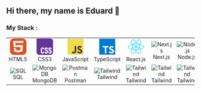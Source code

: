 ## Hi there, my name is Eduard 👋
### My Stack :
<table align="center">
<tr>
<td align="center" width="88">
<img src="./images/01-html5.svg" alt="HTML5" width="44" height="44"/>
<br>HTML5
</td>
<td align="center" width="88">
<img src="./images/02-css3.svg" alt="CSS3" width="44" height="44"/>
<br>CSS3
</td>
<td align="center" width="88">
<img src="./images/03-javascript.svg" alt="JS" width="44" height="44"/>
<br>JavaScript
</td>
<td align="center" width="88">
<img src="./images/04-typescript.svg" alt="TS" width="44" height="44"/>
<br>TypeScript
</td>
<td align="center" width="88">
<img src="./images/05-react.svg" alt="React" width="44" height="44"/>
<br>React.js
</td>
<td align="center" width="88">
<img src="./images/07-nextjs.svg" alt="Next.js" width="44" height="44"/>
<br>Next.js
</td>
<td align="center" width="88">
<img src="./images/08-nodejs.svg" alt="Node.js" width="44" height="44"/>
<br>Node.js
</td>
</tr>
<tr>
<td align="center" width="88">
<img src="./images/14-sql.svg" alt="SQL" width="44" height="44"/>
<br>SQL
</td>
<td align="center" width="88">
<img src="./images/16-mongodb.svg" alt="MongoDB" width="44" height="44"/>
<br>MongoDB
</td>
<td align="center" width="88">
<img src="./images/15-postman.svg" alt="Postman" width="44" height="44"/>
<br>Postman
</td>
<td align="center" width="88">
<img src="./images/12-tailwind.svg" alt="Tailwind" width="44" height="44"/>
<br>Tailwind
</td>
  <td align="center" width="88">
<img src="./images/12-tailwind.svg" alt="Tailwind" width="44" height="44"/>
<br>Tailwind
</td>
  <td align="center" width="88">
<img src="./images/12-tailwind.svg" alt="Tailwind" width="44" height="44"/>
<br>Tailwind
</td>
  <td align="center" width="88">
<img src="./images/12-tailwind.svg" alt="Tailwind" width="44" height="44"/>
<br>Tailwind
</td>
</tr>
</table>
<!--
**EddNik/EddNik** is a ✨ _special_ ✨ repository because its `README.md` (this file) appears on your GitHub profile.

Here are some ideas to get you started:

- 🔭 I’m currently working on ...
- 🌱 I’m currently learning ...
- 👯 I’m looking to collaborate on ...
- 🤔 I’m looking for help with ...
- 💬 Ask me about ...
- 📫 How to reach me: ...
- 😄 Pronouns: ...
- ⚡ Fun fact: ...
-->
